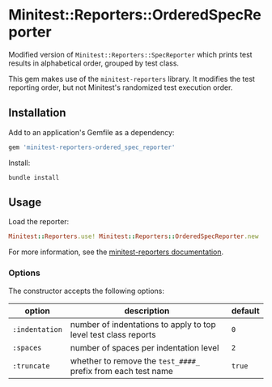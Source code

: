 # Minitest::Reporters::OrderedSpecReporter

Modified version of `Minitest::Reporters::SpecReporter` which prints test results in alphabetical order, grouped by test class.

This gem makes use of the `minitest-reporters` library.  It modifies the test reporting order, but not Minitest's randomized test execution order.

## Installation

Add to an application's Gemfile as a dependency:

```ruby
gem 'minitest-reporters-ordered_spec_reporter'
```

Install:

```
bundle install
```

## Usage

Load the reporter:

```ruby
Minitest::Reporters.use! Minitest::Reporters::OrderedSpecReporter.new
```

For more information, see the [minitest-reporters documentation](https://github.com/kern/minitest-reporters).

### Options

The constructor accepts the following options:

| option | description | default |
|-|-|-|
| `:indentation` | number of indentations to apply to top level test class reports | `0` |
| `:spaces` | number of spaces per indentation level | `2` |
| `:truncate` | whether to remove the `test_####_` prefix from each test name | `true` |
